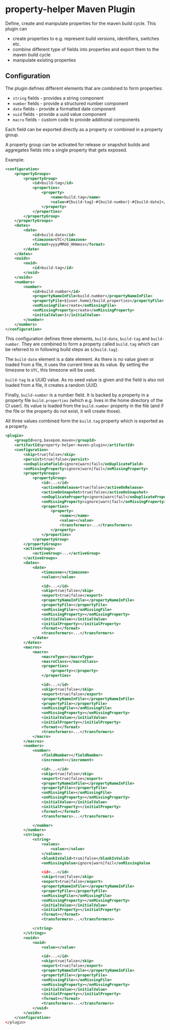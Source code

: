 # property-helper Maven Plugin

Define, create and manipulate properties for the maven build cycle. This plugin can

- create properties to e.g. represent build versions, identifiers, switches etc.
- combine different type of fields into properties and export them to the maven build cycle
- manipulate existing properties

## Configuration

The plugin defines different elements that are combined to form properties:

- `string` fields  - provides a string component
- `number` fields - provide a structured number component
- `date` fields - provide a formatted date component
- `uuid` fields - provide a uuid value component
- `macro` fields - custom code to provide additional components

Each field can be exported directly as a property or combined in a property group. 

A property group can be activated for release or snapshot builds and aggregates fields into a single property that gets exposed.

Example:

```xml
<configuration>
    <propertyGroups>
        <propertyGroup>
            <id>build-tag</id>
            <properties>
                <property>
                    <name>build.tag</name>
                    <value>#{build-tag}-#{build-number}-#{build-date}</value>
                </property>
            </properties>
        </propertyGroup>
    </propertyGroups>
    <dates>
        <date>
            <id>build-date</id>
            <timezone>UTC</timezone>
            <format>yyyyMMdd_HHmmss</format>
        </date>
    </dates>
    <uuids>
        <uuid>
            <id>build-tag</id>
        </uuid>
    </uuids>
    <numbers>
        <number>
            <id>build-number</id>
            <propertyNameInFile>build.number</propertyNameInFile>
            <propertyFile>${user.home}/build.properties</propertyFile>
            <onMissingFile>create</onMissingFile>
            <onMissingProperty>create</onMissingProperty>
            <initialValue>1</initialValue>
        </number>
    </numbers>
</configuration>
```

This configuration defines three elements, `build-date`, `build-tag` and `build-number`. They are combined to form a property called `build.tag` which can be referred to in following build steps as `${build.tag}`. 

The `build-date` element is a date element. As there is no value given or loaded from a file, it uses the current time as its value. By setting the timezone to `UTC`, this timezone will be used.

`build-tag` is a UUID value. As no seed value is given and the field is also not loaded from a file, it creates a random UUID.

Finally, `build-number` is a number field. It is backed by a property in a property file `build.properties` (which e.g. lives in the home directory of the CI user). Its value is loaded from the `build.number` property in the file (and if the file or the property do not exist, it will create those).

All three values combined form the `build.tag` property which is exported as a property. 




```xml
<plugin>
    <groupId>org.basepom.maven</groupId>
    <artifactId>property-helper-maven-plugin</artifactId>
    <configuration>
        <skip>true|false</skip>
        <persist>true|false</persist>
        <onDuplicateField>ignore|warn|fail</onDuplicateField>
        <onMissingProperty>ignore|warn|fail</onMissingProperty>
        <propertyGroups>
            <propertyGroup>
                <id>...</id>
                <activeOnRelease>true|false</activeOnRelease>
                <activeOnSnapshot>true|false</activeOnSnapshot>
                <onDuplicateProperty>ignore|warn|fail</onDuplicateProperty>
                <onMissingProperty>ignore|warn|fail</onMissingProperty>
                <properties>
                    <property>
                        <name></name>
                        <value></value>
                        <transformers>...</transformers>
                    </property>
                </properties>
            </propertyGroup>
        </propertyGroups>
        <activeGroups>
            <activeGroup>...</activeGroup>
        </activeGroups>
        <dates>
            <date>
                <timezone></timezone>
                <value></value>

                <id>...</id>
                <skip>true|false</skip>
                <export>true|false</export>
                <propertyNameInFile></propertyNameInFile>
                <propertyFile></propertyFile>
                <onMissingFile></onMissingFile>
                <onMissingProperty></onMissingProperty>
                <initialValue></initialValue>
                <initialProperty></initialProperty>
                <format></format>
                <transformers>...</transformers>
            </date>
        </dates>
        <macros>
            <macro>
                <macroType></macroType>
                <macroClass></macroClass>
                <properties>
                    <property></property>
                </properties>

                <id>...</id>
                <skip>true|false</skip>
                <export>true|false</export>
                <propertyNameInFile></propertyNameInFile>
                <propertyFile></propertyFile>
                <onMissingFile></onMissingFile>
                <onMissingProperty></onMissingProperty>
                <initialValue></initialValue>
                <initialProperty></initialProperty>
                <format></format>
                <transformers>...</transformers>
            </macro>
        </macros>
        <numbers>
            <number>
                <fieldNumber></fieldNumber>
                <increment></increment>

                <id>...</id>
                <skip>true|false</skip>
                <export>true|false</export>
                <propertyNameInFile></propertyNameInFile>
                <propertyFile></propertyFile>
                <onMissingFile></onMissingFile>
                <onMissingProperty></onMissingProperty>
                <initialValue></initialValue>
                <initialProperty></initialProperty>
                <format></format>
                <transformers>...</transformers>

            </number>
        </numbers>
        <strings>
            <string>
                <values>
                    <value></value>
                </values>
                <blankIsValid>true|false</blankIsValid>
                <onMissingValue>ignore|warn|fail</onMissingValue

                <id>...</id>
                <skip>true|false</skip>
                <export>true|false</export>
                <propertyNameInFile></propertyNameInFile>
                <propertyFile></propertyFile>
                <onMissingFile></onMissingFile>
                <onMissingProperty></onMissingProperty>
                <initialValue></initialValue>
                <initialProperty></initialProperty>
                <format></format>
                <transformers>...</transformers>

            </string>
        </strings>
        <uuids>
            <uuid>
                <value></value>

                <id>...</id>
                <skip>true|false</skip>
                <export>true|false</export>
                <propertyNameInFile></propertyNameInFile>
                <propertyFile></propertyFile>
                <onMissingFile></onMissingFile>
                <onMissingProperty></onMissingProperty>
                <initialValue></initialValue>
                <initialProperty></initialProperty>
                <format></format>
                <transformers>...</transformers>
            </uuid>
        </uuids>
    </configuration>
</plugin>
```
